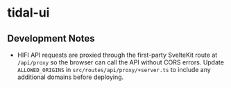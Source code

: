# tidal-ui

## Development Notes

- HIFI API requests are proxied through the first-party SvelteKit route at `/api/proxy` so the browser can call the API without CORS errors. Update `ALLOWED_ORIGINS` in `src/routes/api/proxy/+server.ts` to include any additional domains before deploying.
